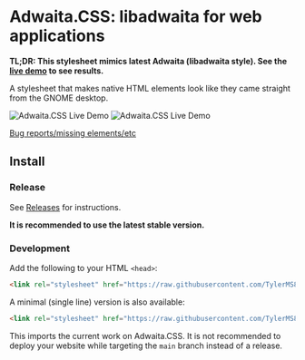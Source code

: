 # Adwaita.CSS: libadwaita for web applications

**TL;DR: This stylesheet mimics latest Adwaita (libadwaita style). See the [live demo](https://tylerms887.github.io/adwaita.css) to see results.**

A stylesheet that makes native HTML elements look like they came straight from the GNOME desktop.

![Adwaita.CSS Live Demo](https://user-images.githubusercontent.com/115214762/205485813-f236351b-03f8-4133-90a2-0de2f2ffd671.png#gh-light-mode-only)
![Adwaita.CSS Live Demo](https://user-images.githubusercontent.com/115214762/205485870-0544ed80-b7f6-49e0-afa8-f05fe063da8d.png#gh-dark-mode-only)

[Bug reports/missing elements/etc](https://github.com/TylerMS887/adwaita.css/issues)

## Install

### Release

See [Releases](https://github.com/TylerMS887/adwaita.css/releases) for instructions.

**It is recommended to use the latest stable version.**

### Development

Add the following to your HTML `<head>`:

```html
<link rel="stylesheet" href="https://raw.githubusercontent.com/TylerMS887/adwaita.css/main/adwaita.css">
```

A minimal (single line) version is also available:

```html
<link rel="stylesheet" href="https://raw.githubusercontent.com/TylerMS887/adwaita.css/main/adwaita.min.css">
```

This imports the current work on Adwaita.CSS. It is not recommended to deploy your website while targeting the `main` branch instead of a release.
